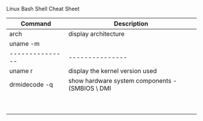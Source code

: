 Linux Bash Shell Cheat Sheet



| Command                       | Description                                     | 
|-------------------------------|-------------------------------------------------|
| arch                          |display architecture                             |
| uname -m                      |                                                 | 
|---------------|---------------|-------------------------------------------------|
| uname r                       |display the kernel version used                  |
| drmidecode -q                 |show hardware system components - (SMBIOS \ DMI  |
|                               |                                                 |
|                               |                                                 |
|                               |                                                 |
|                               |                                                 |
|                               |                                                 |
|                               |                                                 |
|                               |                                                 |
|                               |                                                 |
|                               |                                                 |


